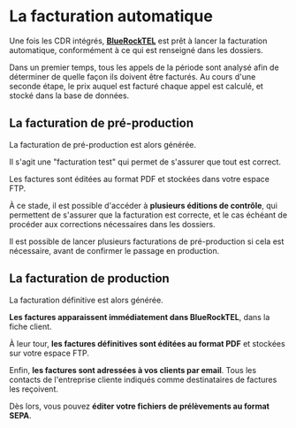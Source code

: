 # La facturation automatique

Une fois les CDR intégrés, [**BlueRockTEL**](http://bluerocktel.com) est prêt à lancer la facturation automatique, conformément à ce qui est renseigné dans les dossiers.

Dans un premier temps, tous les appels de la période sont analysé afin de déterminer de quelle façon ils doivent être facturés. Au cours d'une seconde étape, le prix auquel est facturé chaque appel est calculé, et stocké dans la base de données. 

## La facturation de pré-production
La facturation de pré-production est alors générée.

Il s'agit une "facturation test" qui permet de s'assurer que tout est correct.

Les factures sont éditées au format PDF et stockées dans votre espace FTP.

À ce stade, il est possible d'accéder à **plusieurs éditions de contrôle**, qui permettent de s'assurer que la facturation est correcte, et le cas échéant de procéder aux corrections nécessaires dans les dossiers.

Il est possible de lancer plusieurs facturations de pré-production si cela est nécessaire, avant de confirmer le passage en production.

## La facturation de production
La facturation définitive est alors générée.

**Les factures apparaissent immédiatement dans BlueRockTEL**, dans la fiche client.

À leur tour, **les factures définitives sont éditées au format PDF** et stockées sur votre espace FTP.

Enfin, **les factures sont adressées à vos clients par email**. Tous les contacts de l'entreprise cliente indiqués comme destinataires de factures les reçoivent.

Dès lors, vous pouvez **éditer votre fichiers de prélèvements au format SEPA**.